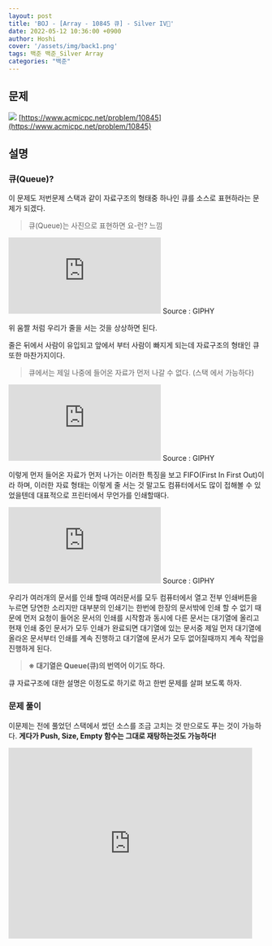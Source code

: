```yaml
---
layout: post
title: 'BOJ - [Array - 10845 큐] - Silver IV🥈'
date: 2022-05-12 10:36:00 +0900
author: Hoshi
cover: '/assets/img/back1.png'
tags: 백준 백준_Silver Array
categories: "백준"
---
```

## 문제

![]({{site.url}}/assets/img/posts_img/10845.png)
[https://www.acmicpc.net/problem/10845](https://www.acmicpc.net/problem/10845)
## 설명

### 큐(Queue)?

이 문제도 저번문제 스택과 같이 자료구조의 형태중 하나인 큐를 소스로 표현하라는 문제가 되겠다.

> 큐(Queue)는 사진으로 표현하면 요-런? 느낌
> 

<iframe src="https://giphy.com/embed/xT5LMuVtaVYI03uXsc" frameBorder="0" class="giphy-embed" allowFullScreen></iframe> Source : GIPHY

위 움짤 처럼 우리가 줄을 서는 것을 상상하면 된다.

줄은 뒤에서 사람이 유입되고 앞에서 부터 사람이 빠지게 되는데 자료구조의 형태인 큐 또한 마찬가지이다.

> 큐에서는 제일 나중에 들어온 자료가 먼저 나갈 수 없다. (스택 에서 가능하다)
> 

<iframe src="https://giphy.com/embed/l2Je1wb99ZJhqyCC4" frameBorder="0" class="giphy-embed" allowFullScreen></iframe> Source : GIPHY

이렇게 먼저 들어온 자료가 먼저 나가는 이러한 특징을 보고 FIFO(First In First Out)이라 하며, 이러한 자료 형태는 이렇게 줄 서는 것 말고도 컴퓨터에서도 많이 접해볼 수 있었을텐데 대표적으로 프린터에서 무언가를 인쇄할때다.

<iframe src="https://giphy.com/embed/yUrUb9fYz6x7a" frameBorder="0" class="giphy-embed" allowFullScreen></iframe> Source : GIPHY

우리가 여러개의 문서를 인쇄 할때 여러문서를 모두 컴퓨터에서 열고 전부 인쇄버튼을 누르면 당연한 소리지만 대부분의 인쇄기는 한번에 한장의 문서밖에 인쇄 할 수 없기 때문에 먼저 요청이 들어온 문서의 인쇄를 시작함과 동시에 다른 문서는 대기열에 올리고 현재 인쇄 중인 문서가 모두 인쇄가 완료되면 대기열에 있는 문서중 제일 먼저 대기열에 올라온 문서부터 인쇄를 계속 진행하고 대기열에 문서가 모두 없어질때까지 계속 작업을 진행하게 된다. 

> **※ 대기열은 Queue(큐)의 번역어 이기도 하다.**
> 

큐 자료구조에 대한 설명은 이정도로 하기로 하고 한번 문제를 살펴 보도록 하자.

### 문제 풀이

이문제는 전에 풀었던 스택에서 썼던 소스를 조금 고치는 것 만으로도 푸는 것이 가능하다. 
**게다가 Push, Size, Empty 함수는 그대로 재탕하는것도 가능하다!**

<iframe src="https://giphy.com/embed/5GoVLqeAOo6PK" width="480" height="375" frameBorder="0" class="giphy-embed" allowFullScreen> Source : GIPHY

~~오—예—-~~

이것은 스택과 큐에 자료를 삽입할때는 알고리즘이 동일하기 떄문에 그런 것이고, 반대로 자료를 빼내는 명령어인 Pop에 경우 큐 자료 구조를 위해서 별도로 다시 코딩을 해줘야 한다.

따라서 스택과 달리 큐에서 수정된 소스만 집중적으로 설명해 보도록 하겠다.

> 스택에 대한 설명은 여기 : [https://hoshi2710.github.io/백준/10828.html](https://hoshi2710.github.io/%EB%B0%B1%EC%A4%80/10828.html)
> 

```c
...
int size_cnt = 0;
void pop(void)
{
    if (size_cnt == 0)
        printf("-1\n");
    else
    {
        printf("%d\n", stack[size_cnt - 1]);
        stack[size_cnt - 1] = 0;
        size_cnt--;
    }
}
int main()
{
	...
}
```

Pop 명령에 경우 원래 스택에서는 나중에 들어온 자료를 먼저 뺴내야 했기 때문에 stack[0]의 자료를 빼내고 나머지 자료를 빈칸을 매우기 위해 당기는 작업이 필요했으나 큐는 먼저 들어온 자료가 먼저 나가는 구조 이므로 stack[size_cnt-1]의 자료를 빼주면 되며, 따로 스택에서 처럼 당기는 작업 없이 size_cnt의 값을 1 빼주는 작업만 해주면 된다. 

(stack에서 쓴 소스를 그대로 수정한거 여서 배열 이름이 stack으로 되어 있다. 실제 문제도 stack이라는 배열 명으로 제출하였으나 이 밑에서 부터는 stack이 아닌 queue라고 배열 이름을 바꾼 상태로 설명을 이어 가보도록 하겠다.)

다음 Front, Back 함수를 구현해 줘야하는데 두 함수는 배열을 수정하는 함수가 아닌 그냥 출력하는 함수 이므로 아래와 같이만 구현해 주면 끝이다.

```c
...
void front(void)
{
    if (size_cnt == 0)
        printf("-1\n");
    else
        printf("%d\n", queue[size_cnt-1]);
}
void back(void)
{
    if (size_cnt == 0)
        printf("-1\n");
    else
        printf("%d\n", queue[0]);
}
int main()
{
	...
}
```

stack에서 사용했던 Top 함수를 응용하면 쉽게 만들 수 있다.

그 이외에는 queue에서 사용하는 명령어를 해석 할 수 있도록 main함수에서 추가적으로 아래와 같이 적어주었다.

```c
...
int main()
{
	...
else if (strcmp(command, "front") == 0)
     front();
else if (strcmp(command, "back") == 0)
     back();
	...
}
```

stack에서 이용했던 Top 명령어를 읽는 소스를 지우고 그 대신 Front, Back 명령어를 읽어 들일 수 있도록 소스를 위와 같이 수정해 주었다.

이렇게 Queue를 위한 소스가 완성되었으며 풀소스는 다음과 같다.

```c
#define _CRT_SECURE_NO_WARNINGS
#include <stdio.h>
#include <string.h>
int queue[10000], size_cnt = 0;
void push_internal(void)
{
    for (int i = size_cnt; i > 0; i--)
        queue[i] = queue[i - 1];
}
void push(int input)
{
    if (size_cnt != 0)
        push_internal();
    queue[0] = input;
    size_cnt++;
}
void pop(void)
{
    if (size_cnt == 0)
        printf("-1\n");
    else
    {
        printf("%d\n", queue[size_cnt - 1]);
        queue[size_cnt - 1] = 0;
        size_cnt--;
    }
}
void size(void)
{
    printf("%d\n", size_cnt);
}
void empty(void)
{
    int tmp = size_cnt == 0 ? 1 : 0;
    printf("%d\n", tmp);
}

void front(void)
{
    if (size_cnt == 0)
        printf("-1\n");
    else
        printf("%d\n", queue[size_cnt-1]);
}
void back(void)
{
    if (size_cnt == 0)
        printf("-1\n");
    else
        printf("%d\n", queue[0]);
}
int main() {
    int n, command_push;
    char command[10];
    scanf("%d", &n); //명령 갯수 입력
    for (int i = 0; i < n; i++)
    {
        scanf("%s", command);
        if (strcmp(command, "push") == 0)
        {
            scanf("%d", &command_push);
            push(command_push);
        }
        else if (strcmp(command, "pop") == 0)
            pop();
        else if (strcmp(command, "size") == 0)
            size();
        else if (strcmp(command, "empty") == 0)
            empty();
        else if (strcmp(command, "front") == 0)
            front();
        else if (strcmp(command, "back") == 0)
            back();
    }

    return 0;
}
```

> 결과 링크 : [http://boj.kr/d412c6a7753b456abdd4b932c2028cf9](http://boj.kr/d412c6a7753b456abdd4b932c2028cf9)
>